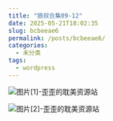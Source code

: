 ```yaml
---
title: "狼叔合集09-12"
date: 2025-05-21T18:02:35
slug: bcbeeae6
permalink: /posts/bcbeeae6/
categories:
  - 未分类
tags:
  - wordpress
---
```


![图片[1]-歪歪的耽美资源站](/images/wp/bcbeeae6-b2c01df5.jpg)

![图片[2]-歪歪的耽美资源站](/images/wp/bcbeeae6-6daa980b.jpg)

